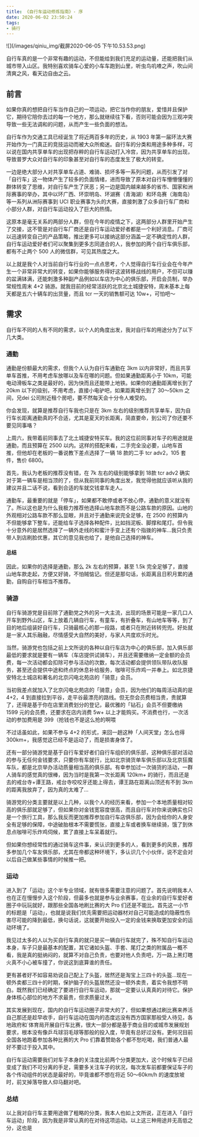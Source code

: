 ```yaml
---
title: 《自行车运动修炼指南》- 序
date: 2020-06-02 23:50:24
tags:
- 骑行
---
```


![](/images/qiniu_img/截屏2020-06-05 下午10.53.53.png)

自行车真的是一个非常有趣的运动，不但能给到我们充足的运动量，还能把我们从城市带入山区。我特别喜欢骑车心爱的小车车跑到山里，听虫鸟叽喳之声，吹山间清爽之风，看天边自由之云。

## 前言
如果你真的想把自行车当作自己的一项运动，把它当作你的朋友，爱惜并且保护它，期待它陪你去过的每一个地方，那么就继续往下看，否则可能会因为三观冲突导致一些无法调和的问题，从而产生一些负面的想法。

自行车作为交通工具已经诞生了将近两百多年的历史，从 1903 年第一届环法大赛开始作为一门真正的竞技运动而被大众所痴迷。自行车的分类和用途多种多样，可以说在国内共享单车的出现把存粹的自行车运动打入冷宫，因为共享单车的出现，导致普罗大众对自行车的印象甚至对自行车的态度发生了极大的转变。

一边是绝大部分人对共享单车占道、难骑、损坏多等一系列问题，从而引发了对「自行车」这一物体产生了较多的负面情绪，进而导致了原本对自行车懵懵懂懂的群体转变了思维，对自行车产生了厌恶；另一边是国内越来越多的省市、国家和洲际赛事的举办，其中以环广西、环崇明岛、环湖赛（青海湖）和环岛赛（海南岛）等一系列从洲际赛事到 UCI 职业赛事为头的大赛，直接刺激了众多自行车厂商和小部分人群，对自行车运动投入了巨大的热情。

这原本是毫无关系的两部分人群，但在今年的疫情之下，这两部分人群里开始产生了交接，这不管是对自行车厂商还是自行车运动爱好者都是一个利好消息。厂商可以迅速转变自己的产品策略，推出更多可以接纳这部分涵盖一定不确定性的人群，自行车运动爱好者们可以聚集到更多志同道合的人，我参加的两个自行车俱乐部，都有不止两个 500 人的微信群，可见其热度之大。

以上就是我个人对当前自行车行业的一点点思考，个人觉得自行车行业会在今年产生一个非常非常大的转变，如果你能够服务得好这波转移战线的用户，不但可以赚的盆满钵满，还能刺激多种副产品例如以车店为中心的俱乐部，开启会员制，举办常规性周末 4+2 骑游。就我目前的经常活跃的北京北土城捷安特，周末基本上每天都是五六十辆车的出货量，而且 tcr 一天的销售额可达 10w+，可怕吧～

## 需求
自行车不同的人有不同的需求，以个人的角度出发，我对自行车的用途分为了以下几大类。

### 通勤
通勤是份额最大的需求，但我个人认为自行车通勤在 3km 以内非常好，而且共享单车首推，不用考虑车放哪以及车在哪的问题。但如果通勤距离小于 10km，可能电动滑板车之类是最好的，因为快而且还能带上地铁。如果你的通勤距离增长到了 20km 以下的级别，不用考虑，直接小电驴吧，如果距离增长到了 30～50km 之间，兄dei 公司附近租个房吧，要不然每天会十分令人难受的。

你会发现，就算是推荐自行车我也只是在 3km 左右的级别推荐共享单车，因为自行车长距离通勤真的不合适，尤其是夏天的长距离，简直要命，到公司了你还要不要见同事咯？

上周六，我带着前同事去了北土城捷安特买车。我的这位前同事对车子的用途就是通勤，而且预算在 2500 以内。这样的搭配来看，二手完全没必要，山地车首推，但他却在老板的一番说教下差点选择了一辆 18 款的二手 tcr adv2，105 套件，售价 6800。

首先，我认为老板的推荐没有错，在 7k 左右的级别能够拿到 18款 tcr adv2 确实对于第一辆车是相当顶的了，但从我前同事的角度出发，我觉得他就应该听从我的建议并且二话不说，看到合适的车就交钱拿车走人。

通勤车，最重要的就是「停车」，如果都不敢停或者不放心停，通勤的意义就没有了。所以这也是为什么我极力推荐他选择山地车款而不是公路车款的原因。山地的外观相对公路车款不那么显眼，并且对于通勤来说完全足够，在 2500 的预算内不但能够拿下整车，还能给车子选择各种配件，比如挡泥板、脚撑和尾灯。但令我十分意外的是居然选择了一辆外走线的和蜜汁手变上还有个指拨的神车...我只负责带人到店刷脸优惠，其它的意见我也给了，是他自己选择的神车。

#### 总结
因此，如果你的选择是通勤，那么 2k 左右的预算，甚至 1.5k 完全足够了，直接山地车款走起，方便又好骑，不怕贼惦记。但还是那句话，长距离且日积月累的通勤，自购自行车相当不推荐。

### 骑游
自行车骑游党是目前除了通勤党之外的另一大主流，出现的场景可能是一家几口人开车到野外山区，车上放着几辆自行车，有童车，有折叠车，有山地车等等，到了目的地后组装好自行车，只骑最核心的那一段路，或者只在附近转转兜兜。好处就是一家人其乐融融，尽情感受大自然的美好，与家人共度欢乐时光。

当然，骑游党也包括之前上文所说的各种以自行车店为中心的俱乐部，加入俱乐部最低的要求就是要有一辆车（车店提供试骑车），并且还需要缴纳一定金额的会员费，每一次活动都会扣除可参与活动的次数，每次活动都会提供领队带队收队服务，甚至还会提供中途和终点的休息补给服务，咖啡可乐炸鸡一并奉上。如北京捷安特北土城店和著名的北京闪电北苑店的「骑意」会员。

当初我差点就加入了北京闪电北苑店的「骑意」会员，因为他们的每周活动真的是 4+2，4 到直接拉到平谷，走平谷最漂亮的路线。但无奈会员费相当贵，贵就算了，还得是基于你在店里消费划分的登记，最优雅的「钻石」会员不但要缴纳 1599 元的会员费，还要求在店内消费 5w+ 以上才能购买。不消费也行，一次活动的参加费用是 399（抢钱也不是这么抢的啊喂

不过话虽如此，如果不参与 4+2 的形式，来回一趟这种「人间天堂」怎么也得 300km+，我感觉这已经不是运动了，而是损害身体了。

还有一部分骑游党是基于自行车爱好者们自行车组织的俱乐部，这种俱乐部对活动的参与无任何金钱要求，只要你有车就行，比如北京骑货单车俱乐部以及北京狂魔车队，都是北京举办活动质量相当高的俱乐部。有幸参加过一次骑货的活动，一群人骑车的感觉真的很棒，因为当时是我第一次长距离 120km+ 的骑行，而且还是去的戒台寺+谭王路，戒台寺咬咬牙还能上得去，谭王路在距离山顶还有不到 3km 的距离我放弃了，因为真的太难了...

骑游党的分类主要就是以上几种，以我个人的经历来看，参加一个本地质量相对较高的俱乐部就足够了，但如果你对金钱宽容度很高，而且自行车对你来说确实也只是一个旅行工具，那么我反而更加推荐参加自行车店俱乐部，因为会给你的人身安全有足够的保障，中途破胎根本不需要慌张，直接上车或者换车继续骑，饿了到休息点咖啡可乐炸鸡伺候，累了直接上车呆着就行。

但如果你想经常性的通过骑车这件事，来认识到更多的人，看到更多的风景，推荐多参加几个车友俱乐部，尤其在帝都这种环境下，多认识几个小伙伴，说不定会对以后自己做某些事情的时候推一把。

### 运动
进入到了「运动」这个半专业领域，就有很多需要注意的问题了。首先说明我本人也在正在慢慢步入这个阶段，但最多也就是参与业余赛事，在业余的自行车爱好者圈子中玩玩就好，跟那些全国各地刷比赛的大 Pro 们还是不能比。首先这一小节的标题是「运动」，也就是说我们优先需要把运动器材对自己可能造成的隐蔽性伤害尽可能的降到最低，换句话说，这就要开始投入一定的金钱来换取更加安全的运动环境了。

我见过太多的人以为买自行车真的就只是买一辆自行车就完了，殊不知自行车运动本身，车子只是最基本的配置，其它诸如头盔、手套、尾灯之类的附属品一概不看，我是真的挺纳闷的，就算不对自己负责，也要对他人负责吧，万一路上黑灯瞎火真不小心被车撞了，你说这到底算谁的责任。

更有甚者好不如容易劝说自己配上了头盔，居然还是淘宝上三四十的头盔...现在一顿外卖都三四十的时期，保护脑子的头盔居然还没一顿外卖贵，着实令我想不明白。既然我们已经确定了要进行自行车运动，那就一定要认认真真的对待它。保护身体核心部位的地方不求最贵，但求质量过关。

其实发展到现在，国内的自行车运动圈子非常大的了，但如果想通过刷比赛来养活自己那还是趁早收手，自行车运动在国内的态度远没有西方国家那般受人待见，各地政府和`体育局开展自行车比赛，很大一部分都是基于商业目的或城市发展规划要求，根本没有像乒乓球羽毛球等那般的投入度，毕竟有总好过没有。更何况目前全国各地跑着参加各种比赛的大 Pro 们靠着赞助各个都不愁吃喝，我们普通人最好不要过于投入其中。

自行车运动需要我们对车子本身的关注度比前两个分类更加大，这个时候车子已经变成了我们不可分离的手足，需要多关注车子的状况，每次发车前都要保证车子的各个传动组件的状态是最好的，毕竟谁都不想在将近 50～60km/h 的速度放坡时，前叉掉落导致人仰马翻对吧。

### 总结
以上我对自行车主要用途做了粗略的分类，我本人也如上文所说，正在进入「自行车运动」阶段，因为我是非常认真的在对待这项运动。以上这三种用途并无高低之分，这也是
